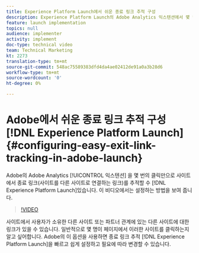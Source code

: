 ```yaml
---
title: Experience Platform Launch에서 쉬운 종료 링크 추적 구성
description: Experience Platform Launch의 Adobe Analytics 익스텐션에서 몇 번의 클릭만으로 사이트에서 종료 링크(사이트를 다른 사이트로 연결하는 링크)를 추적할 수 있습니다. 이 비디오에서는 설정하는 방법을 보여 줍니다.
feature: launch implementation
topics: null
audience: implementer
activity: implement
doc-type: technical video
team: Technical Marketing
kt: 2273
translation-type: tm+mt
source-git-commit: 548ac75589383dfd4da4ae02412de91a0a3b28d6
workflow-type: tm+mt
source-wordcount: '0'
ht-degree: 0%

---
```



# Adobe에서 쉬운 종료 링크 추적 구성 [!DNL Experience Platform Launch] {#configuring-easy-exit-link-tracking-in-adobe-launch}

Adobe의 Adobe Analytics [!UICONTROL 익스텐션] 을 몇 번의 클릭만으로 사이트에서 종료 링크(사이트를 다른 사이트로 연결하는 링크)를 추적할 수 [!DNL Experience Platform Launch]있습니다. 이 비디오에서는 설정하는 방법을 보여 줍니다.

>[!VIDEO](https://video.tv.adobe.com/v/25763/?quality=12)

사이트에서 사용자가 소유한 다른 사이트 또는 파트너 관계에 있는 다른 사이트에 대한 링크가 있을 수 있습니다. 일반적으로 몇 명이 페이지에서 이러한 사이트를 클릭하는지 알고 싶어합니다. Adobe의 이 옵션을 사용하면 종료 링크 추적 [!DNL Experience Platform Launch]을 빠르고 쉽게 설정하고 필요에 따라 변경할 수 있습니다.
